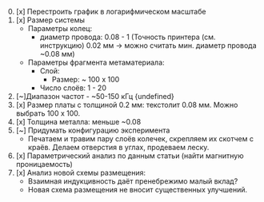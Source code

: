 0. [x] Перестроить график в логарифмическом масштабе
1. [x] Размер системы
    * Параметры колец:
      * диаметр провода: 0.08 - 1
        (Точность принтера (см. инструкцию) 0.02 мм
        -> можно считать мин. диаметр провода ~0.08 мм)
    * Параметры фрагмента метаматериала:
      * Слой:
        * Размер: ~ 100 х 100
      * Число слоёв: 1 - 20
2. [~]Диапазон частот - ~50-150 кГц {undefined}
3. [x] Размер платы с толщиной 0.2 мм: текстолит 0.08 мм. Можно выбрать 100 x 100.
4. [x] Толщина металла:
    меньше ~0.08
5. [~] Придумать конфигурацию эксперимента 
   * Печатаем и травим пару слоёв колечек, скрепляем их скотчем с краёв.
    Делаем отверстия в углах, продеваем леску.
1. [x] Параметрический анализ по данным статьи (найти магнитную проницаемость)
2. [x] Анализ новой схемы размещения:
   * Взаимная индукцивность даёт пренебрежимо малый вклад?
   * Новая схема размещения не вносит существенных улучшений.